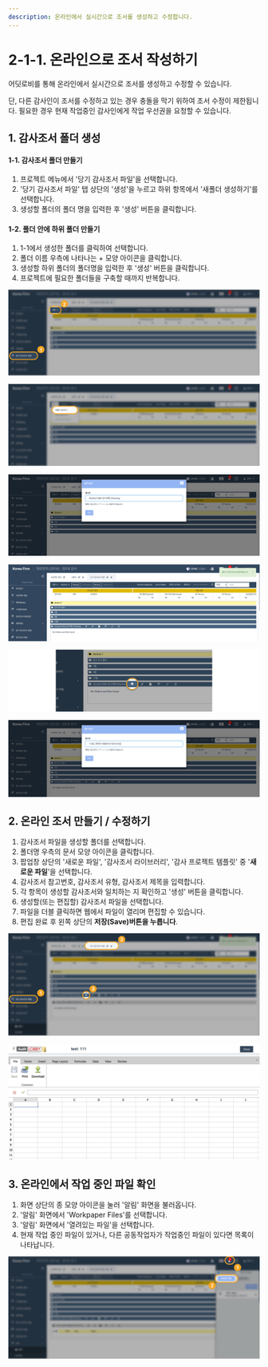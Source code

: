 ```yaml
---
description: 온라인에서 실시간으로 조서를 생성하고 수정합니다.
---
```


# 2-1-1. 온라인으로 조서 작성하기

어딧로비를 통해 온라인에서 실시간으로 조서를 생성하고 수정할 수 있습니다. 

단, 다른 감사인이 조서를 수정하고 있는 경우 충돌을 막기 위하여 조서 수정이 제한됩니다. 필요한 경우 현재 작업중인 감사인에게 작업 우선권을 요청할 수 있습니다. 

## 1. 감사조서 폴더 생성

#### 1-1. 감사조서 폴더 만들기 

1. 프로젝트 메뉴에서 '당기 감사조서 파일'을 선택합니다. 
2. '당기 감사조서 파일' 탭 상단의 '생성'을 누르고 하위 항목에서  '새폴더 생성하기'를 선택합니다.
3. 생성할 폴더의 폴더 명을 입력한 후 '생성' 버튼을 클릭합니다.

#### 1-2. 폴더 안에 하위 폴더 만들기 

1. 1-1에서 생성한 폴더를 클릭하여 선택합니다.
2. 폴더 이름 우측에 나타나는 + 모양 아이콘을 클릭합니다.
3. 생성할 하위 폴더의 폴더명을 입력한 후 '생성' 버튼을 클릭합니다.
4. 프로젝트에 필요한 폴더들을 구축할 때까지 반복합니다.

![&#xAC10;&#xC0AC;&#xC870;&#xC11C; &#xD654;&#xBA74; &#xC0C1;&#xB2E8;&#xC5D0;&#xC11C; &apos;&#xC0DD;&#xC131;&apos; &#xBC84;&#xD2BC; &#xD074;&#xB9AD; ](../../../../.gitbook/assets/2-1-1-wp_create_dir_1.jpg)

![&#xC0DD;&#xC131; &amp;gt; &#xC0C8;&#xD3F4;&#xB354; &#xC0DD;&#xC131;&#xD558;&#xAE30; &#xD074;&#xB9AD; ](../../../../.gitbook/assets/2-1-1-wp_create_dir_2_create_dir.jpg)

![&#xD3F4;&#xB354; &#xBA85; &#xC785;&#xB825; &#xD6C4; &apos;&#xC0DD;&#xC131;&apos; &#xBC84;&#xD2BC; &#xD074;&#xB9AD; ](../../../../.gitbook/assets/2-1-1-wp_create_dir_3_create_dir_input_name.jpg)

![&#xD3F4;&#xB354; &#xC0DD;&#xC131; &#xC131;&#xACF5; &#xBA54;&#xC2DC;&#xC9C0; / &#xC6D0;&#xD558;&#xB294; &#xAD6C;&#xC870;&#xC758; &#xD3F4;&#xB354; &#xC0DD;&#xC131; ](../../../../.gitbook/assets/2-1-1-wp_create_dir_4_dir_success_msg.jpg)

![&#xD558;&#xC704; &#xD3F4;&#xB354; &#xB9CC;&#xB4E4;&#xAE30;: &#xD3F4;&#xB354; &#xC120;&#xD0DD; &#xD6C4; + &#xBC84;&#xD2BC; &#xD074;&#xB9AD;  ](../../../../.gitbook/assets/2-1-1-wp_create_dir_5.jpg)

![&#xD558;&#xC704; &#xD3F4;&#xB354;&#xC758; &#xC774;&#xB984; &#xC785;&#xB825; &#xD6C4; &apos;&#xC0DD;&#xC131;&apos; &#xBC84;&#xD2BC; &#xD074;&#xB9AD;  ](../../../../.gitbook/assets/2-1-1-wp_create_dir_6_input_name.jpg)

##  2. 온라인 조서 만들기 / 수정하기   <a id="4-1-1"></a>

1. 감사조서 파일을 생성할 폴더를 선택합니다.
2. 폴더명 우측의 문서 모양 아이콘을 클릭합니다.
3. 팝업창 상단의 '새로운 파일', '감사조서 라이브러리', '감사 프로젝트 템플릿' 중 '**새로운 파일**'을 선택합니다. 
4. 감사조서 참고번호, 감사조서 유형, 감사조서 제목을 입력합니다.
5. 각 항목이 생성할 감사조서와 일치하는 지 확인하고 '생성' 버튼을 클릭합니다.
6. 생성할\(또는 편집할\) 감사조서 파일을 선택합니다.
7. 파일을 더블 클릭하면 웹에서 파일이 열리며 편집할 수 있습니다.  
8. 편집 완료 후 왼쪽 상단의 **저장\(Save\)버튼을 누릅니다**.

![](../../../../.gitbook/assets/2-1-1-wp_create_files_dialog.jpg)

![](../../../../.gitbook/assets/image%20%28155%29.png)

## 3. 온라인에서 작업 중인 파일 확인  

1. 화면 상단의 종 모양 아이콘을 눌러 '알림' 화면을 불러옵니다. 
2. '알림' 화면에서 'Workpaper Files'를 선택합니다.
3. '알림' 화면에서 '열려있는 파일'을 선택합니다. 
4. 현재 작업 중인 파일이 있거나, 다른 공동작업자가 작업중인 파일이 있다면 목록이 나타납니다. 

![](../../../../.gitbook/assets/2-1-1-wp_org_opened-files.jpg)

